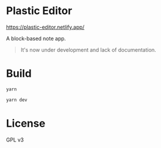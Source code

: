 # Plastic Editor

https://plastic-editor.netlify.app/

A block-based note app.

> It's now under development and lack of documentation.

# Build

```bash
yarn

yarn dev
```

# License

GPL v3
